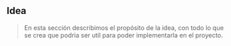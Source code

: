 # <titulo de la idea>

## Idea
> En esta sección describimos el propósito de la idea, con todo lo que se crea que podria ser util para poder implementarla en el proyecto.
